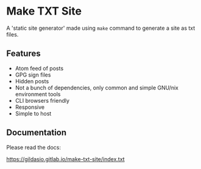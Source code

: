 # Make TXT Site

A 'static site generator' made using `make` command to generate a site as txt
files.

## Features

- Atom feed of posts
- GPG sign files
- Hidden posts
- Not a bunch of dependencies, only common and simple GNU/nix environment tools
- CLI browsers friendly
- Responsive
- Simple to host

## Documentation

Please read the docs:

https://gildasio.gitlab.io/make-txt-site/index.txt
